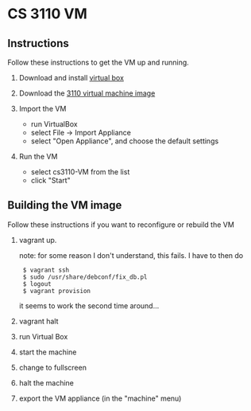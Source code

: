 # CS 3110 VM #

## Instructions ##
Follow these instructions to get the VM up and running.

1. Download and install [virtual box](https://www.virtualbox.org/wiki/Downloads)

2. Download the [3110 virtual machine image](https://www.dropbox.com/s/eyhumb5u2y2x6fw/cs3110-VM.ova)

3. Import the VM
    - run VirtualBox
    - select File -> Import Appliance
    - select "Open Appliance", and choose the default settings

4. Run the VM
    - select cs3110-VM from the list
    - click "Start"

## Building the VM image ##

Follow these instructions if you want to reconfigure or rebuild the VM

1. vagrant up.

	note: for some reason I don't understand, this fails.  I have to then do

		$ vagrant ssh
		$ sudo /usr/share/debconf/fix_db.pl
		$ logout
		$ vagrant provision

	it seems to work the second time around...

2. vagrant halt
3. run Virtual Box
4. start the machine
5. change to fullscreen
6. halt the machine
7. export the VM appliance (in the "machine" menu)

